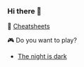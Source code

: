 ### Hi there 👋

<!--
**adcimon/adcimon** is a ✨ _special_ ✨ repository because its `README.md` (this file) appears on your GitHub profile.

Here are some ideas to get you started:

- 🔭 I’m currently working on ...
- 🌱 I’m currently learning ...
- 👯 I’m looking to collaborate on ...
- 🤔 I’m looking for help with ...
- 💬 Ask me about ...
- 📫 How to reach me: ...
- 😄 Pronouns: ...
- ⚡ Fun fact: ...
-->

:scroll: [Cheatsheets](https://adcimon.github.io/cheatsheets/)

:video_game: Do you want to play?
* [The night is dark](https://adcimon.github.io/the-night-is-dark/)

